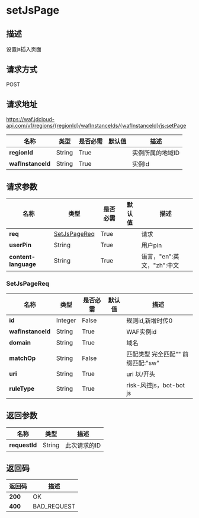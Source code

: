 # setJsPage


## 描述
设置js插入页面

## 请求方式
POST

## 请求地址
https://waf.jdcloud-api.com/v1/regions/{regionId}/wafInstanceIds/{wafInstanceId}/js:setPage

|名称|类型|是否必需|默认值|描述|
|---|---|---|---|---|
|**regionId**|String|True| |实例所属的地域ID|
|**wafInstanceId**|String|True| |实例Id|

## 请求参数
|名称|类型|是否必需|默认值|描述|
|---|---|---|---|---|
|**req**|[SetJsPageReq](setjspage#setjspagereq)|True| |请求|
|**userPin**|String|True| |用户pin|
|**content-language**|String|True| |语言，"en":英文，"zh":中文|

### <div id="setjspagereq">SetJsPageReq</div>
|名称|类型|是否必需|默认值|描述|
|---|---|---|---|---|
|**id**|Integer|False| |规则id,新增时传0|
|**wafInstanceId**|String|True| |WAF实例id|
|**domain**|String|True| |域名|
|**matchOp**|String|False| |匹配类型   完全匹配"" 前缀匹配:"sw"|
|**uri**|String|True| |uri 以/开头|
|**ruleType**|String|True| |risk-风控js，bot-bot js|

## 返回参数
|名称|类型|描述|
|---|---|---|
|**requestId**|String|此次请求的ID|


## 返回码
|返回码|描述|
|---|---|
|**200**|OK|
|**400**|BAD_REQUEST|

